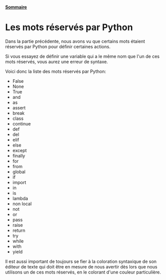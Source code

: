 #### [Sommaire](README.md)

# Les mots réservés par Python

Dans la partie précédente, nous avons vu que certains mots étaient réservés par Python pour définir certaines actions.

Si vous essayez de définir une variable qui a le même nom que l'un de ces mots réservés, vous aurez une erreur de syntaxe.

Voici donc la liste des mots réservés par Python:

* False
* None
* True
* and
* as
* assert
* break
* class
* continue
* def
* del
* elif
* else
* except
* finally
* for
* from
* global
* if
* import
* in
* is
* lambda
* non local
* not
* or
* pass
* raise
* return
* try
* while
* with
* yield

Il est aussi important de toujours se fier à la coloration syntaxique de son éditeur de texte qui doit être en mesure de nous avertir dès lors que nous utilisons un de ces mots réservés, en le colorant d'une couleur particulière.